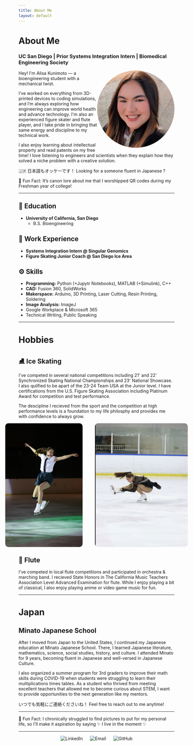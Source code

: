 ```yaml
---
title: About Me
layout: default
---
```


# About Me

### UC San Diego | Prior Systems Integration Intern | Biomedical Engineering Society

<img align="right" src="docs/assets/IMG_20250104_175820_524.jpg" style="border-radius: 50%; width: 250px; height: 250px;" alt="My Image">

Hey! I'm Alisa Kunimoto — a bioengineering student with a mechanical twist.

I’ve worked on everything from 3D-printed devices to coding simulations, and I’m always exploring how engineering can improve world health and advance technology. I'm also an experienced figure skater and flute player, and I take pride in bringing that same energy and discipline to my technical work. 

I also enjoy learning about intellectual property and read patents on my free time! I love listening to engineers and scientists when they explain how they solved a niche problem with a creative solution.

🇯🇵 日本語もオッケーです！ Looking for a someone fluent in Japanese ? 

🧠 Fun Fact: It’s canon lore about me that I worshipped QR codes during my Freshman year of college!
 
---

## 📘 Education
- **University of California, San Diego**
  - B.S. Bioengineering
 
## 💼 Work Experience
- **Systems Integration Intern @ Singular Genomics**
- **Figure Skating Junior Coach @ San Diego Ice Area**

## ⚙️ Skills
- **Programming:** Python (+Jupytr Notebooks), MATLAB (+Simulink), C++
- **CAD:** Fusion 360, SolidWorks
- **Makerspace:** Arduino, 3D Printing, Laser Cutting, Resin Printing, Soldering
- **Image Analysis:** ImageJ
- Google Workplace & Microsoft 365 
- Technical Writing, Public Speaking

---

# Hobbies

## ⛸️ Ice Skating

I've competed in several national competitions including 21' and 22' Synchronized Skating National Championships and 23' National Showcase. I also qulified to be apart of the 23-24 Team USA at the Junior level. I have certifications from the U.S. Figure Skating Association including Platinum Award for competition and test performance. 

The descipline I recieved from the sport and the competition at high performance levels is a foundation to my life philosphy and provides me with confidence to always grow.

<div style="display: flex; justify-content: center; gap: 40px;">

  <img src="docs/assets/IMG_7862.jpg" alt="Skating 1" width="250" height="400" style="border-radius: 10px;">

  <img src="docs/assets/IMG_7647.jpg" alt="Skating 2" width="300" height="400" style="border-radius: 10px;">

</div>


## 🪈 Flute 

I've competed in local flute competitions and participated in orchestra & marching band. I recieved State Honors in The California Music Teachers Association Level Advanced Examination for flute. While I enjoy playing a bit of classical, I also enjoy playing anime or video game music for fun.


---

# Japan 

## Minato Japanese School

After I moved from Japan to the United States, I continued my Japanese education at Minato Japanese School. There, I learned Japanese literature, mathematics, science, social studies, history, and culture. I attended Minato for 9 years, becoming fluent in Japanese and well-versed in Japanese Culture.

I also organized a summer program for 3rd graders to improve their math skills during COVID-19 when students were struggling to learn their multiplications times tables. As a student who thrived from meeting excellent teachers that allowed me to become curious about STEM, I want to provide opportunities to the next generation like my mentors.

いつでも気軽にご連絡くださいね！ Feel free to reach out to me anytime!

---


🧠 Fun Fact: I chronically struggled to find pictures to put for my personal life, so I'll make it aspiration by saying ✨ I live in the moment ✨



<hr />


<p align="center">
  <a href="https://www.linkedin.com/in/alisakunimoto/" target="_blank" style="text-decoration: none;">
    <img src="https://cdn.jsdelivr.net/gh/devicons/devicon/icons/linkedin/linkedin-original.svg"
         width="30" alt="LinkedIn" style="margin: 0 10px;" />
  </a>

  <a href="mailto:alisakunimoto@gmail.com" style="text-decoration: none;">
    <img src="https://upload.wikimedia.org/wikipedia/commons/4/4e/Gmail_Icon.png" 
         width="30" alt="Email" style="margin: 0 10px;" />
  </a>

  <a href="https://github.com/ari-kuni" target="_blank" style="text-decoration: none;">
    <img src="https://cdn.jsdelivr.net/gh/devicons/devicon/icons/github/github-original.svg"
         width="30" alt="GitHub" style="margin: 0 10px;" />
</a>

</p>
